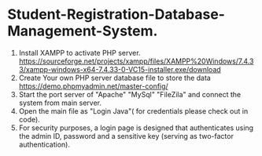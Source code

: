 # Student-Registration-Database-Management-System.

1. Install XAMPP to activate PHP server.
  https://sourceforge.net/projects/xampp/files/XAMPP%20Windows/7.4.33/xampp-windows-x64-7.4.33-0-VC15-installer.exe/download
2. Create Your own PHP server database file to store the data
  https://demo.phpmyadmin.net/master-config/
3. Start the port server of "Apache" "MySql" "FileZila" and connect the system from main server.
4. Open the main file as "Login Java"( for credentials please check out in code).
5. For security purposes, a login page is designed that authenticates using the admin ID, password and a sensitive key (serving as two-factor authentication).

